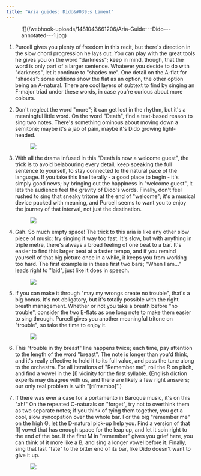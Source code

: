```yaml
---
title: "Aria guides: Dido&#039;s Lament"
---
```


<figure data-type="image">
![](/webhook-uploads/1481043661206/Aria-Guide---Dido---annotated---1.jpg)</figure>

1. Purcell gives you plenty of freedom in this recit, but there's direction in the slow chord progression he lays out. You can play with the great tools he gives you on the word "darkness"; keep in mind, though, that the word is only part of a larger sentence. Whatever you decide to do with "darkness", let it continue to "shades me". One detail on the A-flat for "shades": some editions show the flat as an option, the other option being an A-natural. There are cool layers of subtext to find by singing an F-major triad under these words, in case you're curious about more colours.

2. Don't neglect the word "more"; it can get lost in the rhythm, but it's a meaningful little word. On the word "Death", find a text-based reason to sing two notes. There's something ominous about moving down a semitone; maybe it's a jab of pain, maybe it's Dido growing light-headed. <figure data-type="image">
![](/webhook-uploads/1481043671271/Aria-Guide---Dido---annotated---1.5.jpg)
</figure>

3. With all the drama infused in this "Death is now a welcome guest", the trick is to avoid belabouring every detail; keep speaking the full sentence to yourself, to stay connected to the natural pace of the language. If you take this line literally - a good place to begin - it's simply good news; by bringing out the happiness in "welcome guest", it lets the audience feel the gravity of Dido's words. Finally, don't feel rushed to sing that sneaky tritone at the end of "welcome"; it's a musical device packed with meaning, and Purcell seems to want you to enjoy the journey of that interval, not just the destination.<figure data-type="image">
![](/webhook-uploads/1481045341907/Aria-Guide---Dido---annotated---2.5.jpg)</figure>

4. Gah. So much empty space! The trick to this aria is like any other slow piece of music: try singing it way too fast. It's slow, but with anything in triple metre, there's always a broad feeling of one beat to a bar. It's easier to find this larger beat at a faster tempo, and if you remind yourself of that big picture once in a while, it keeps you from working too hard. The first example is in these first two bars; "When I am..." leads right to "laid", just like it does in speech.<figure data-type="image">
![](/webhook-uploads/1481045349700/Aria-Guide---Dido---annotated---2.75.jpg)
</figure>

5. If you can make it through "may my wrongs create no trouble", that's a big bonus. It's not obligatory, but it's totally possible with the right breath management. Whether or not you take a breath before "no trouble", consider the two E-flats as one long note to make them easier to sing through. Purcell gives you another meaningful tritone on "trouble", so take the time to enjoy it.<figure data-type="image">
![](/webhook-uploads/1481043696461/Aria-Guide---Dido---annotated---3.jpg)
</figure>

6. This "trouble in thy breast" line happens twice; each time, pay attention to the length of the word "breast". The note is longer than you'd think, and it's really effective to hold it to its full value, and pass the tune along to the orchestra. For all iterations of "Remember me", roll the R on pitch, and find a vowel in the [I] vicinity for the first syllable. (English diction experts may disagree with us, and there are likely a few right answers; our only real problem is with "[r**i**'mɛmbə]".)

7. If there was ever a case for a portamento in Baroque music, it's on this "ah!" On the repeated C-naturals on "forget", try not to overthink them as two separate notes; if you think of tying them together, you get a cool, slow syncopation over the whole bar. For the big "remember me" on the high G, let the D-natural pick-up help you. Find a version of that [I] vowel that has enough space for the leap up, and let it spin right to the end of the bar. If the first M in "remember" gives you grief here, you can think of it more like a B, and sing a longer vowel before it. Finally, sing that last "fate" to the bitter end of its bar, like Dido doesn't want to give it up.<figure data-type="image">
![](/webhook-uploads/1481043715476/Aria-Guide---Dido---annotated---4.jpg)
</figure>
